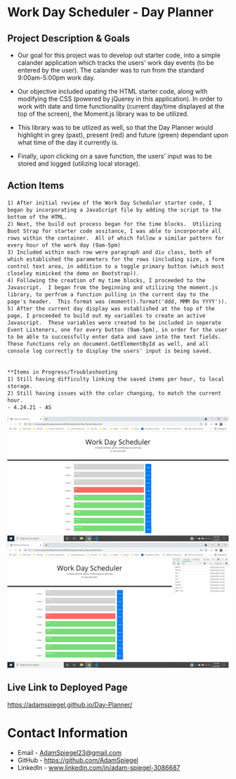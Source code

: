 # Work Day Scheduler - Day Planner

## Project Description & Goals
   * Our goal for this project was to develop out starter code, into a simple calander application which tracks the users' work day events (to be entered by the user).  The calander was to run from the standard 9:00am-5:00pm work day.  

   * Our objective included upating the HTML starter code, along with modifying the CSS (powered by jQuerey in this application).  In order to work with date and time functionality (current day/time displayed at the top of the screen), the Moment.js library was to be utilized.  
   
   * This library was to be utlized as well, so that the Day Planner would highlight in grey (past), present (red) and future (green) dependant upon what time of the day it currently is.

   * Finally, upon clicking on a save function, the users' input was to be stored and logged (utilizing local storage).


## Action Items 

    1) After initial review of the Work Day Scheduler starter code, I began by incorporating a JavaScript file by adding the script to the bottom of the HTML.
    2) Next, the build out process began for the time blocks.  Utilizing Boot Strap for starter code assitance, I was able to incorporate all rows within the container.  All of which follow a similar pattern for every hour of the work day (9am-5pm)
    3) Included within each row were paragraph and div class, both of which established the parameters for the rows (including size, a form control text area, in addition to a toggle primary button (which most closeley mimicked the demo on Bootstrap)). 
    4) Following the creation of my time blocks, I proceeded to the Javascript.  I began from the beginning and utilizing the moment.js library, to perfrom a function pulling in the current day to the page's header.  This format was (moment().format('ddd, MMM Do YYYY')).
    5) After the current day display was established at the top of the page, I proceeded to build out my variables to create an active Javascript.  These variables were created to be included in seperate Event Listeners, one for every button (9am-5pm), in order for the user to be able to successfully enter data and save into the text fields. These functions rely on document.GetElementById as well, and all console log correctly to display the users' input is being saved.
    

    **Items in Progress/Troubleshooting 
    1) Still having difficulty linking the saved items per hour, to local storage.
    2) Still having issues with the color changing, to match the current hour.
    - 4.24.21 - AS
    


 <img src="Screenshot (34).png" alt="Day Planner Image 1">

 <img src="Screenshot (35).png" alt="Day Planner Image 2"> 



## Live Link to Deployed Page

 https://adamspiegel.github.io/Day-Planner/

 
# Contact Information
* Email - AdamSpiegel23@gmail.com
* GitHub - https://github.com/AdamSpiegel
* LinkedIn - www.linkedin.com/in/adam-spiegel-3086687
